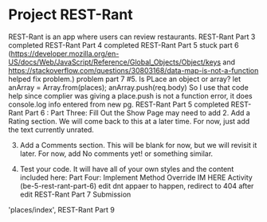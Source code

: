 # Project REST-Rant

REST-Rant is an app where users can review restaurants.
REST-Rant Part 3 completed 
REST-Rant Part 4 completed 
REST-Rant Part 5 stuck part 6 (https://developer.mozilla.org/en-US/docs/Web/JavaScript/Reference/Global_Objects/Object/keys and https://stackoverflow.com/questions/30803168/data-map-is-not-a-function helped fix problem.)
problem part 7 #5. Is PLace an object or array? 
  let anArray = Array.from(places);
      anArray.push(req.body) 
      So I use that code help since complier was giving a place.push is not a function error, it does console.log info entered from new pg. 
      REST-Rant Part 5 completed 
       REST-Rant Part 6 :
       Part Three: Fill Out the Show Page
       may need to add 
       2. Add a Rating section. We will come back to this at a later time. For now, just add the text currently unrated.

3. Add a Comments section. This will be blank for now, but we will revisit it later. For now, add No comments yet! or something similar.

4. Test your code. It will have all of your own styles and the content included here:
Part Four: Implement Method Override IM HERE
Activity (be-5-rest-rant-part-6) edit dnt appaer to happen, redirect to 404 after edit
REST-Rant Part 7 Submission

'places/index', 
REST-Rant Part 9  
